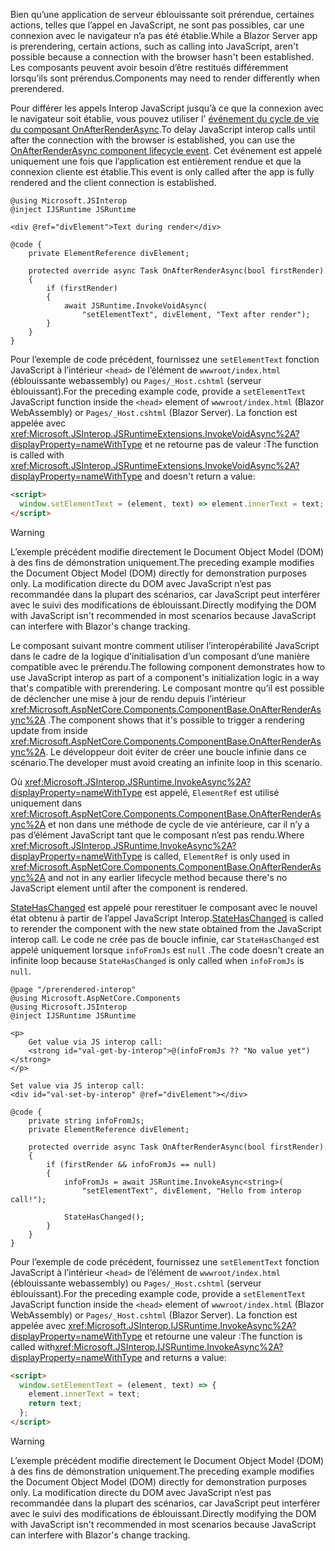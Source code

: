 <span data-ttu-id="9f294-101">Bien qu’une application de serveur éblouissante soit prérendue, certaines actions, telles que l’appel en JavaScript, ne sont pas possibles, car une connexion avec le navigateur n’a pas été établie.</span><span class="sxs-lookup"><span data-stu-id="9f294-101">While a Blazor Server app is prerendering, certain actions, such as calling into JavaScript, aren't possible because a connection with the browser hasn't been established.</span></span> <span data-ttu-id="9f294-102">Les composants peuvent avoir besoin d’être restitués différemment lorsqu’ils sont prérendus.</span><span class="sxs-lookup"><span data-stu-id="9f294-102">Components may need to render differently when prerendered.</span></span>

<span data-ttu-id="9f294-103">Pour différer les appels Interop JavaScript jusqu’à ce que la connexion avec le navigateur soit établie, vous pouvez utiliser l' [événement du cycle de vie du composant OnAfterRenderAsync](xref:blazor/components/lifecycle#after-component-render).</span><span class="sxs-lookup"><span data-stu-id="9f294-103">To delay JavaScript interop calls until after the connection with the browser is established, you can use the [OnAfterRenderAsync component lifecycle event](xref:blazor/components/lifecycle#after-component-render).</span></span> <span data-ttu-id="9f294-104">Cet événement est appelé uniquement une fois que l’application est entièrement rendue et que la connexion cliente est établie.</span><span class="sxs-lookup"><span data-stu-id="9f294-104">This event is only called after the app is fully rendered and the client connection is established.</span></span>

```cshtml
@using Microsoft.JSInterop
@inject IJSRuntime JSRuntime

<div @ref="divElement">Text during render</div>

@code {
    private ElementReference divElement;

    protected override async Task OnAfterRenderAsync(bool firstRender)
    {
        if (firstRender)
        {
            await JSRuntime.InvokeVoidAsync(
                "setElementText", divElement, "Text after render");
        }
    }
}
```

<span data-ttu-id="9f294-105">Pour l’exemple de code précédent, fournissez une `setElementText` fonction JavaScript à l’intérieur `<head>` de l’élément de `wwwroot/index.html` (éblouissante webassembly) ou `Pages/_Host.cshtml` (serveur éblouissant).</span><span class="sxs-lookup"><span data-stu-id="9f294-105">For the preceding example code, provide a `setElementText` JavaScript function inside the `<head>` element of `wwwroot/index.html` (Blazor WebAssembly) or `Pages/_Host.cshtml` (Blazor Server).</span></span> <span data-ttu-id="9f294-106">La fonction est appelée avec <xref:Microsoft.JSInterop.JSRuntimeExtensions.InvokeVoidAsync%2A?displayProperty=nameWithType> et ne retourne pas de valeur :</span><span class="sxs-lookup"><span data-stu-id="9f294-106">The function is called with <xref:Microsoft.JSInterop.JSRuntimeExtensions.InvokeVoidAsync%2A?displayProperty=nameWithType> and doesn't return a value:</span></span>

```html
<script>
  window.setElementText = (element, text) => element.innerText = text;
</script>
```

> [!WARNING]
> <span data-ttu-id="9f294-107">L’exemple précédent modifie directement le Document Object Model (DOM) à des fins de démonstration uniquement.</span><span class="sxs-lookup"><span data-stu-id="9f294-107">The preceding example modifies the Document Object Model (DOM) directly for demonstration purposes only.</span></span> <span data-ttu-id="9f294-108">La modification directe du DOM avec JavaScript n’est pas recommandée dans la plupart des scénarios, car JavaScript peut interférer avec le suivi des modifications de éblouissant.</span><span class="sxs-lookup"><span data-stu-id="9f294-108">Directly modifying the DOM with JavaScript isn't recommended in most scenarios because JavaScript can interfere with Blazor's change tracking.</span></span>

<span data-ttu-id="9f294-109">Le composant suivant montre comment utiliser l’interopérabilité JavaScript dans le cadre de la logique d’initialisation d’un composant d’une manière compatible avec le prérendu.</span><span class="sxs-lookup"><span data-stu-id="9f294-109">The following component demonstrates how to use JavaScript interop as part of a component's initialization logic in a way that's compatible with prerendering.</span></span> <span data-ttu-id="9f294-110">Le composant montre qu’il est possible de déclencher une mise à jour de rendu depuis l’intérieur <xref:Microsoft.AspNetCore.Components.ComponentBase.OnAfterRenderAsync%2A> .</span><span class="sxs-lookup"><span data-stu-id="9f294-110">The component shows that it's possible to trigger a rendering update from inside <xref:Microsoft.AspNetCore.Components.ComponentBase.OnAfterRenderAsync%2A>.</span></span> <span data-ttu-id="9f294-111">Le développeur doit éviter de créer une boucle infinie dans ce scénario.</span><span class="sxs-lookup"><span data-stu-id="9f294-111">The developer must avoid creating an infinite loop in this scenario.</span></span>

<span data-ttu-id="9f294-112">Où <xref:Microsoft.JSInterop.JSRuntime.InvokeAsync%2A?displayProperty=nameWithType> est appelé, `ElementRef` est utilisé uniquement dans <xref:Microsoft.AspNetCore.Components.ComponentBase.OnAfterRenderAsync%2A> et non dans une méthode de cycle de vie antérieure, car il n’y a pas d’élément JavaScript tant que le composant n’est pas rendu.</span><span class="sxs-lookup"><span data-stu-id="9f294-112">Where <xref:Microsoft.JSInterop.JSRuntime.InvokeAsync%2A?displayProperty=nameWithType> is called, `ElementRef` is only used in <xref:Microsoft.AspNetCore.Components.ComponentBase.OnAfterRenderAsync%2A> and not in any earlier lifecycle method because there's no JavaScript element until after the component is rendered.</span></span>

<span data-ttu-id="9f294-113">[StateHasChanged](xref:blazor/components/lifecycle#state-changes) est appelé pour rerestituer le composant avec le nouvel état obtenu à partir de l’appel JavaScript Interop.</span><span class="sxs-lookup"><span data-stu-id="9f294-113">[StateHasChanged](xref:blazor/components/lifecycle#state-changes) is called to rerender the component with the new state obtained from the JavaScript interop call.</span></span> <span data-ttu-id="9f294-114">Le code ne crée pas de boucle infinie, car `StateHasChanged` est appelé uniquement lorsque `infoFromJs` est `null` .</span><span class="sxs-lookup"><span data-stu-id="9f294-114">The code doesn't create an infinite loop because `StateHasChanged` is only called when `infoFromJs` is `null`.</span></span>

```cshtml
@page "/prerendered-interop"
@using Microsoft.AspNetCore.Components
@using Microsoft.JSInterop
@inject IJSRuntime JSRuntime

<p>
    Get value via JS interop call:
    <strong id="val-get-by-interop">@(infoFromJs ?? "No value yet")</strong>
</p>

Set value via JS interop call:
<div id="val-set-by-interop" @ref="divElement"></div>

@code {
    private string infoFromJs;
    private ElementReference divElement;

    protected override async Task OnAfterRenderAsync(bool firstRender)
    {
        if (firstRender && infoFromJs == null)
        {
            infoFromJs = await JSRuntime.InvokeAsync<string>(
                "setElementText", divElement, "Hello from interop call!");

            StateHasChanged();
        }
    }
}
```

<span data-ttu-id="9f294-115">Pour l’exemple de code précédent, fournissez une `setElementText` fonction JavaScript à l’intérieur `<head>` de l’élément de `wwwroot/index.html` (éblouissante webassembly) ou `Pages/_Host.cshtml` (serveur éblouissant).</span><span class="sxs-lookup"><span data-stu-id="9f294-115">For the preceding example code, provide a `setElementText` JavaScript function inside the `<head>` element of `wwwroot/index.html` (Blazor WebAssembly) or `Pages/_Host.cshtml` (Blazor Server).</span></span> <span data-ttu-id="9f294-116">La fonction est appelée avec <xref:Microsoft.JSInterop.IJSRuntime.InvokeAsync%2A?displayProperty=nameWithType> et retourne une valeur :</span><span class="sxs-lookup"><span data-stu-id="9f294-116">The function is called with<xref:Microsoft.JSInterop.IJSRuntime.InvokeAsync%2A?displayProperty=nameWithType> and returns a value:</span></span>

```html
<script>
  window.setElementText = (element, text) => {
    element.innerText = text;
    return text;
  };
</script>
```

> [!WARNING]
> <span data-ttu-id="9f294-117">L’exemple précédent modifie directement le Document Object Model (DOM) à des fins de démonstration uniquement.</span><span class="sxs-lookup"><span data-stu-id="9f294-117">The preceding example modifies the Document Object Model (DOM) directly for demonstration purposes only.</span></span> <span data-ttu-id="9f294-118">La modification directe du DOM avec JavaScript n’est pas recommandée dans la plupart des scénarios, car JavaScript peut interférer avec le suivi des modifications de éblouissant.</span><span class="sxs-lookup"><span data-stu-id="9f294-118">Directly modifying the DOM with JavaScript isn't recommended in most scenarios because JavaScript can interfere with Blazor's change tracking.</span></span>
